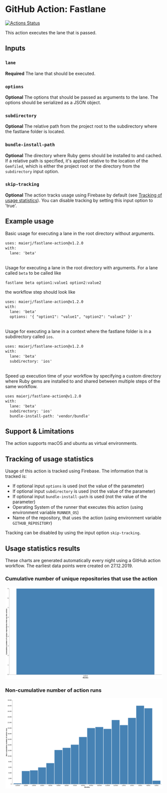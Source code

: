 # GitHub Action: Fastlane

[![Actions Status](https://github.com/maierj/fastlane-action-test/workflows/Fastlane%20action%20test/badge.svg)](https://github.com/maierj/fastlane-action-test/actions)

This action executes the lane that is passed.

## Inputs

### `lane`

**Required** The lane that should be executed.

### `options`

**Optional** The options that should be passed as arguments to the lane. The options should be serialized as a JSON object.

### `subdirectory`

**Optional** The relative path from the project root to the subdirectory where the fastlane folder is located.

### `bundle-install-path`

**Optional** The directory where Ruby gems should be installed to and cached. If a relative path is specified, it's applied relative to the location of the `Gemfiled`, which is either the project root or the directory from the `subdirectory` input option.

### `skip-tracking`

**Optional** The action tracks usage using Firebase by default (see [Tracking of usage statistics](https://github.com/maierj/fastlane-action#tracking-of-usage-statistics)). You can disable tracking by setting this input option to 'true'.

## Example usage

Basic usage for executing a lane in the root directory without arguments.

```
uses: maierj/fastlane-action@v1.2.0
with:
  lane: 'beta'
```
\
Usage for executing a lane in the root directory with arguments.
For a lane called `beta` to be called like
```
fastlane beta option1:value1 option2:value2
```
the workflow step should look like
```
uses: maierj/fastlane-action@v1.2.0
with:
  lane: 'beta'
  options: '{ "option1": "value1", "option2": "value2" }'
```
\
Usage for executing a lane in a context where the fastlane folder is in a subdirectory called `ios`.

```
uses: maierj/fastlane-action@v1.2.0
with:
  lane: 'beta'
  subdirectory: 'ios'
```
\
Speed up execution time of your workflow by specifying a custom directory where Ruby gems are installed to and shared between multiple steps of the same workflow.

```
uses maierj/fastlane-action@v1.2.0
with:
  lane: 'beta'
  subdirectory: 'ios'
  bundle-install-path: 'vendor/bundle'
```
## Support & Limitations

The action supports macOS and ubuntu as virtual environments.

## Tracking of usage statistics

Usage of this action is tracked using Firebase. The information that is tracked is:
- If optional input `options` is used (not the value of the parameter)
- If optional input `subdirectory` is used (not the value of the parameter)
- If optional input `bundle-install-path` is used (not the value of the parameter)
- Operating System of the runner that executes this action (using environment variable `RUNNER_OS`)
- Name of the repository, that uses the action (using environment variable `GITHUB_REPOSITORY`)

Tracking can be disabled by using the input option `skip-tracking`.

## Usage statistics results

These charts are generated automatically every night using a GitHub action workflow. The earliest data points were created on 27.12.2019.

### Cumulative number of unique repositories that use the action
![Cumulative number of unique repositories that use the action](/usage-statistics-charts/unique-repositories.png)

### Non-cumulative number of action runs
![Non-cumulative number of action runs](/usage-statistics-charts/total-runs.png)